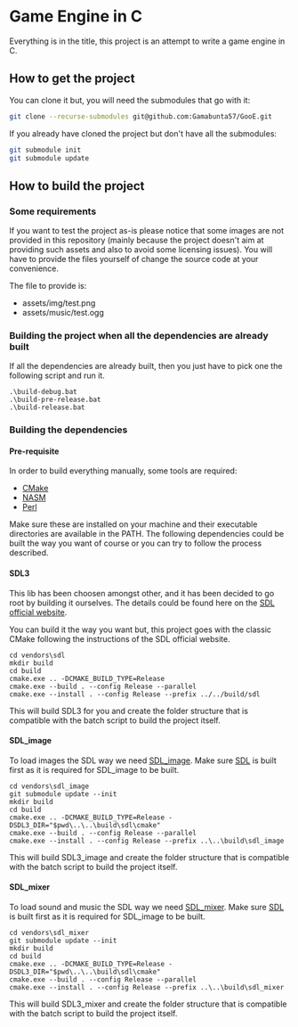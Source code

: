 # Game Engine in C

Everything is in the title, this project is an attempt to write a game engine in C.

## How to get the project

You can clone it but, you will need the submodules that go with it:

```bash
git clone --recurse-submodules git@github.com:Gamabunta57/GooE.git
```

If you already have cloned the project but don't have all the submodules:

```bash
git submodule init
git submodule update
```

## How to build the project

### Some requirements

If you want to test the project as-is please notice that some images are not provided in this repository (mainly because the project doesn't aim at providing such assets and also to avoid some licensing issues). You will have to provide the files yourself of change the source code at your convenience.

The file to provide is:

- assets/img/test.png
- assets/music/test.ogg

### Building the project when all the dependencies are already built

If all the dependencies are already built, then you just have to pick one the following script and run it.

```batch
.\build-debug.bat
.\build-pre-release.bat
.\build-release.bat
```

### Building the dependencies

#### Pre-requisite

In order to build everything manually, some tools are required:

- [CMake](https://cmake.org/)
- [NASM](https://www.nasm.us/)
- [Perl](https://www.perl.org/)

Make sure these are installed on your machine and their executable directories are available in the PATH.
The following dependencies could be built the way you want of course or you can try to follow the process described.

#### SDL3

This lib has been choosen amongst other, and it has been decided to go root by building it ourselves.
The details could be found here on the [SDL official website](https://wiki.libsdl.org/SDL2/Installation).

You can build it the way you want but, this project goes with the classic CMake following the instructions of the SDL official website.

```batch
cd vendors\sdl
mkdir build
cd build
cmake.exe .. -DCMAKE_BUILD_TYPE=Release
cmake.exe --build . --config Release --parallel
cmake.exe --install . --config Release --prefix ../../build/sdl
```

This will build SDL3 for you and create the folder structure that is compatible with the batch script to build the project itself.

#### SDL_image

To load images the SDL way we need [SDL_image](https://wiki.libsdl.org/SDL2_image).
Make sure [SDL](#sdl3) is built first as it is required for SDL_image to be built.

```batch
cd vendors\sdl_image
git submodule update --init
mkdir build
cd build
cmake.exe .. -DCMAKE_BUILD_TYPE=Release -DSDL3_DIR="$pwd\..\..\build\sdl\cmake"
cmake.exe --build . --config Release --parallel
cmake.exe --install . --config Release --prefix ..\..\build\sdl_image
```

This will build SDL3_image and create the folder structure that is compatible with the batch script to build the project itself.

#### SDL_mixer

To load sound and music the SDL way we need [SDL_mixer](https://wiki.libsdl.org/SDL2_mixer).
Make sure [SDL](#sdl3) is built first as it is required for SDL_image to be built.

```batch
cd vendors\sdl_mixer
git submodule update --init
mkdir build
cd build
cmake.exe .. -DCMAKE_BUILD_TYPE=Release -DSDL3_DIR="$pwd\..\..\build\sdl\cmake"
cmake.exe --build . --config Release --parallel
cmake.exe --install . --config Release --prefix ..\..\build\sdl_mixer
```

This will build SDL3_mixer and create the folder structure that is compatible with the batch script to build the project itself.
